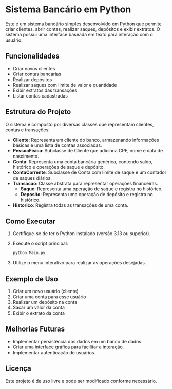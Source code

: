 # Sistema Bancário em Python

Este é um sistema bancário simples desenvolvido em Python que permite criar clientes, abrir contas, realizar saques, depósitos e exibir extratos. O sistema possui uma interface baseada em texto para interação com o usuário.

## Funcionalidades

- Criar novos clientes
- Criar contas bancárias
- Realizar depósitos
- Realizar saques com limite de valor e quantidade
- Exibir extratos das transações
- Listar contas cadastradas

## Estrutura do Projeto

O sistema é composto por diversas classes que representam clientes, contas e transações:

- **Cliente**: Representa um cliente do banco, armazenando informações básicas e uma lista de contas associadas.
- **PessoaFisica**: Subclasse de Cliente que adiciona CPF, nome e data de nascimento.
- **Conta**: Representa uma conta bancária genérica, contendo saldo, histórico e operações de saque e depósito.
- **ContaCorrente**: Subclasse de Conta com limite de saque e um contador de saques diários.
- **Transacao**: Classe abstrata para representar operações financeiras.
  - **Saque**: Representa uma operação de saque e registra no histórico.
  - **Deposito**: Representa uma operação de depósito e registra no histórico.
- **Historico**: Registra todas as transações de uma conta.

## Como Executar

1. Certifique-se de ter o Python instalado (versão 3.13 ou superior).
2. Execute o script principal:

   ```sh
   python Main.py
   ```

3. Utilize o menu interativo para realizar as operações desejadas.

## Exemplo de Uso

1. Criar um novo usuário (cliente)
2. Criar uma conta para esse usuário
3. Realizar um depósito na conta
4. Sacar um valor da conta
5. Exibir o extrato da conta

## Melhorias Futuras

- Implementar persistência dos dados em um banco de dados.
- Criar uma interface gráfica para facilitar a interação.
- Implementar autenticação de usuários.

## Licença

Este projeto é de uso livre e pode ser modificado conforme necessário.

